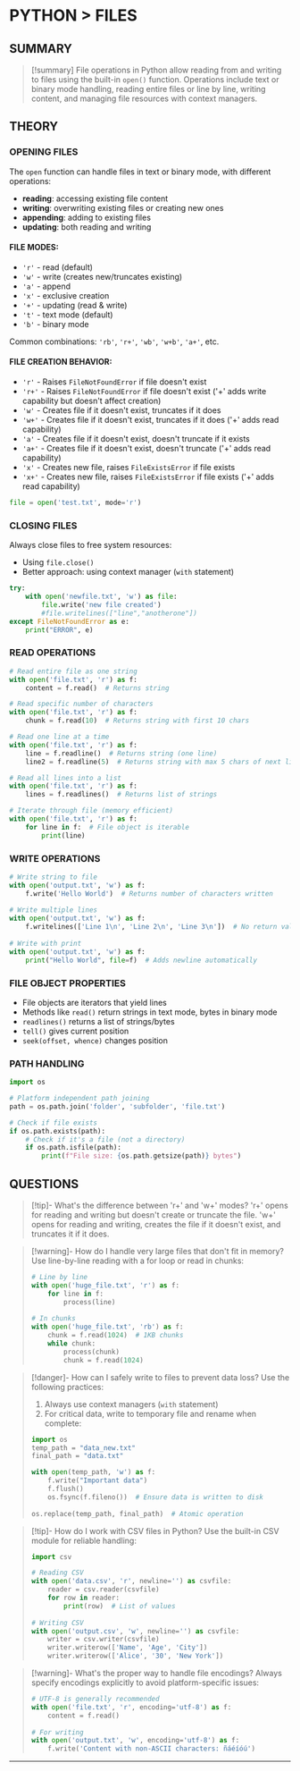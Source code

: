 # PYTHON > FILES
## SUMMARY
> [!summary]
> File operations in Python allow reading from and writing to files using the built-in `open()` function. Operations include text or binary mode handling, reading entire files or line by line, writing content, and managing file resources with context managers.

## THEORY
### OPENING FILES
The `open` function can handle files in text or binary mode, with different operations:
- **reading**: accessing existing file content
- **writing**: overwriting existing files or creating new ones
- **appending**: adding to existing files
- **updating**: both reading and writing

#### FILE MODES:
- `'r'` - read (default)
- `'w'` - write (creates new/truncates existing)
- `'a'` - append
- `'x'` - exclusive creation
- `'+'` - updating (read & write)
- `'t'` - text mode (default)
- `'b'` - binary mode

Common combinations: `'rb'`, `'r+'`, `'wb'`, `'w+b'`, `'a+'`, etc.

#### FILE CREATION BEHAVIOR:
- `'r'` - Raises `FileNotFoundError` if file doesn't exist
- `'r+'` - Raises `FileNotFoundError` if file doesn't exist ('+' adds write capability but doesn't affect creation)
- `'w'` - Creates file if it doesn't exist, truncates if it does
- `'w+'` - Creates file if it doesn't exist, truncates if it does ('+' adds read capability)
- `'a'` - Creates file if it doesn't exist, doesn't truncate if it exists
- `'a+'` - Creates file if it doesn't exist, doesn't truncate ('+' adds read capability)
- `'x'` - Creates new file, raises `FileExistsError` if file exists
- `'x+'` - Creates new file, raises `FileExistsError` if file exists ('+' adds read capability)

```python
file = open('test.txt', mode='r')
```

### CLOSING FILES
Always close files to free system resources:
- Using `file.close()`
- Better approach: using context manager (`with` statement)

```python
try:
    with open('newfile.txt', 'w') as file:
        file.write('new file created')
        #file.writelines(["line","anotherone"])
except FileNotFoundError as e:
    print("ERROR", e)
```

### READ OPERATIONS

```python
# Read entire file as one string
with open('file.txt', 'r') as f:
    content = f.read()  # Returns string

# Read specific number of characters
with open('file.txt', 'r') as f:
    chunk = f.read(10)  # Returns string with first 10 chars

# Read one line at a time
with open('file.txt', 'r') as f:
    line = f.readline()  # Returns string (one line)
    line2 = f.readline(5)  # Returns string with max 5 chars of next line

# Read all lines into a list
with open('file.txt', 'r') as f:
    lines = f.readlines()  # Returns list of strings

# Iterate through file (memory efficient)
with open('file.txt', 'r') as f:
    for line in f:  # File object is iterable
        print(line)
```

### WRITE OPERATIONS

```python
# Write string to file
with open('output.txt', 'w') as f:
    f.write('Hello World')  # Returns number of characters written
    
# Write multiple lines
with open('output.txt', 'w') as f:
    f.writelines(['Line 1\n', 'Line 2\n', 'Line 3\n'])  # No return value
    
# Write with print
with open('output.txt', 'w') as f:
    print("Hello World", file=f)  # Adds newline automatically
```

### FILE OBJECT PROPERTIES
- File objects are iterators that yield lines
- Methods like `read()` return strings in text mode, bytes in binary mode
- `readlines()` returns a list of strings/bytes
- `tell()` gives current position
- `seek(offset, whence)` changes position

### PATH HANDLING
```python
import os

# Platform independent path joining
path = os.path.join('folder', 'subfolder', 'file.txt')

# Check if file exists
if os.path.exists(path):
    # Check if it's a file (not a directory)
    if os.path.isfile(path):
        print(f"File size: {os.path.getsize(path)} bytes")
```

## QUESTIONS
> [!tip]- What's the difference between 'r+' and 'w+' modes?
> 'r+' opens for reading and writing but doesn't create or truncate the file.
> 'w+' opens for reading and writing, creates the file if it doesn't exist, and truncates it if it does.

> [!warning]- How do I handle very large files that don't fit in memory?
> Use line-by-line reading with a for loop or read in chunks:
> ```python
> # Line by line
> with open('huge_file.txt', 'r') as f:
>     for line in f:
>         process(line)
>         
> # In chunks
> with open('huge_file.txt', 'rb') as f:
>     chunk = f.read(1024)  # 1KB chunks
>     while chunk:
>         process(chunk)
>         chunk = f.read(1024)
> ```

> [!danger]- How can I safely write to files to prevent data loss?
> Use the following practices:
> 1. Always use context managers (`with` statement)
> 2. For critical data, write to temporary file and rename when complete:
> ```python
> import os
> temp_path = "data_new.txt"
> final_path = "data.txt"
> 
> with open(temp_path, 'w') as f:
>     f.write("Important data")
>     f.flush()
>     os.fsync(f.fileno())  # Ensure data is written to disk
>     
> os.replace(temp_path, final_path)  # Atomic operation
> ```

> [!tip]- How do I work with CSV files in Python?
> Use the built-in CSV module for reliable handling:
> ```python
> import csv
> 
> # Reading CSV
> with open('data.csv', 'r', newline='') as csvfile:
>     reader = csv.reader(csvfile)
>     for row in reader:
>         print(row)  # List of values
>         
> # Writing CSV
> with open('output.csv', 'w', newline='') as csvfile:
>     writer = csv.writer(csvfile)
>     writer.writerow(['Name', 'Age', 'City'])
>     writer.writerow(['Alice', '30', 'New York'])
> ```

> [!warning]- What's the proper way to handle file encodings?
> Always specify encodings explicitly to avoid platform-specific issues:
> ```python
> # UTF-8 is generally recommended
> with open('file.txt', 'r', encoding='utf-8') as f:
>     content = f.read()
>     
> # For writing
> with open('output.txt', 'w', encoding='utf-8') as f:
>     f.write('Content with non-ASCII characters: ñáéíóú')
> ```

- - -
